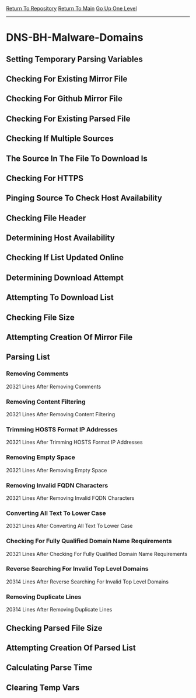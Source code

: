 [Return To Repository](https://github.com/deathbybandaid/piholeparser/)
[Return To Main](https://github.com/deathbybandaid/piholeparser/blob/master/RecentRunLogs/Mainlog.md)
[Go Up One Level](https://github.com/deathbybandaid/piholeparser/blob/master/RecentRunLogs/TopLevelScripts/30-Processing-Blacklists.md)
____________________________________
# DNS-BH-Malware-Domains
## Setting Temporary Parsing Variables
## Checking For Existing Mirror File
## Checking For Github Mirror File
## Checking For Existing Parsed File
## Checking If Multiple Sources
## The Source In The File To Download Is
## Checking For HTTPS
## Pinging Source To Check Host Availability
## Checking File Header
## Determining Host Availability
## Checking If List Updated Online
## Determining Download Attempt
## Attempting To Download List
## Checking File Size
## Attempting Creation Of Mirror File
## Parsing List
### Removing Comments
20321 Lines After Removing Comments
### Removing Content Filtering
20321 Lines After Removing Content Filtering
### Trimming HOSTS Format IP Addresses
20321 Lines After Trimming HOSTS Format IP Addresses
### Removing Empty Space
20321 Lines After Removing Empty Space
### Removing Invalid FQDN Characters
20321 Lines After Removing Invalid FQDN Characters
### Converting All Text To Lower Case
20321 Lines After Converting All Text To Lower Case
### Checking For Fully Qualified Domain Name Requirements
20321 Lines After Checking For Fully Qualified Domain Name Requirements
### Reverse Searching For Invalid Top Level Domains
20314 Lines After Reverse Searching For Invalid Top Level Domains
### Removing Duplicate Lines
20314 Lines After Removing Duplicate Lines
## Checking Parsed File Size
## Attempting Creation Of Parsed List
## Calculating Parse Time
## Clearing Temp Vars
